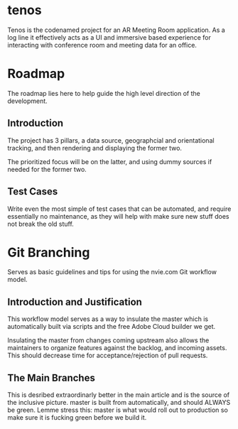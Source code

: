 tenos
=====

Tenos is the codenamed project for an AR Meeting Room application. As a log line it effectively acts as a UI and immersive based experience for interacting with conference room and meeting data for an office.

# Roadmap
The roadmap lies here to help guide the high level direction of the development.

## Introduction
The project has 3 pillars, a data source, geographcial and orientational tracking, and then rendering and displaying the former two.

The prioritized focus will be on the latter, and using dummy sources if needed for the former two.

## Test Cases
Write even the most simple of test cases that can be automated, and require
essentially no maintenance, as they will help with make sure new stuff does not break the old stuff.

# Git Branching
Serves as basic guidelines and tips for using the nvie.com Git workflow model.

## Introduction and Justification
This workflow model serves as a way to insulate the master which is 
automatically built via scripts and the free Adobe Cloud builder we get.

Insulating the master from changes coming upstream also allows the maintainers
to organize features against the backlog, and incoming assets. This should 
decrease time for acceptance/rejection of pull requests.

## The Main Branches
This is desribed extraordinarly better in the main article and is the source of the inclusive picture. master is built from automatically, and should ALWAYS be green. Lemme stress this: master is what would roll out to production so make
sure it is fucking green before we build it.
